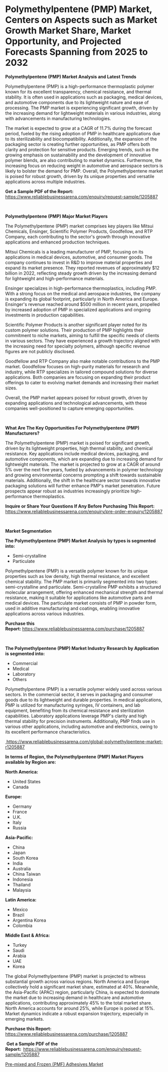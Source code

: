 <p><h1>Polymethylpentene (PMP) Market, Centers on Aspects such as Market Growth Market Share, Market Opportunity, and Projected Forecasts Spanning from 2025 to 2032</h1></p><p><strong>Polymethylpentene (PMP) Market Analysis and Latest Trends</strong></p>
<p><p>Polymethylpentene (PMP) is a high-performance thermoplastic polymer known for its excellent transparency, chemical resistance, and thermal stability. It is often used in applications such as packaging, medical devices, and automotive components due to its lightweight nature and ease of processing. The PMP market is experiencing significant growth, driven by the increasing demand for lightweight materials in various industries, along with advancements in manufacturing technologies.</p><p>The market is expected to grow at a CAGR of 11.7% during the forecast period, fueled by the rising adoption of PMP in healthcare applications due to its sterilizability and biocompatibility. Additionally, the expansion of the packaging sector is creating further opportunities, as PMP offers both clarity and protection for sensitive products. Emerging trends, such as the growing emphasis on sustainability and the development of innovative polymer blends, are also contributing to market dynamics. Furthermore, the increasing focus on reducing weight in automotive and aerospace sectors is likely to bolster the demand for PMP. Overall, the Polymethylpentene market is poised for robust growth, driven by its unique properties and versatile applications across multiple industries.</p></p>
<p><strong>Get a Sample PDF of the Report:&nbsp;</strong> <a href="https://www.reliablebusinessarena.com/enquiry/request-sample/1205887?utm_campaign=3138&utm_medium=2&utm_source=Github&utm_content=ia&utm_term=03042025&utm_id=polymethylpentene-pmp">https://www.reliablebusinessarena.com/enquiry/request-sample/1205887</a></p>
<p>&nbsp;</p>
<p><strong>Polymethylpentene (PMP) Major Market Players</strong></p>
<p><p>The Polymethylpentene (PMP) market comprises key players like Mitsui Chemicals, Ensinger, Scientific Polymer Products, Goodfellow, and RTP Company, each contributing to the sector's growth through innovative applications and enhanced production techniques.</p><p>Mitsui Chemicals is a leading manufacturer of PMP, focusing on its applications in medical devices, automotive, and consumer goods. The company continues to invest in R&D to improve material properties and expand its market presence. They reported revenues of approximately $12 billion in 2022, reflecting steady growth driven by the increasing demand for lightweight and high-performance materials.</p><p>Ensinger specializes in high-performance thermoplastics, including PMP. With a strong focus on the medical and aerospace industries, the company is expanding its global footprint, particularly in North America and Europe. Ensinger's revenue reached around $500 million in recent years, propelled by increased adoption of PMP in specialized applications and ongoing investments in production capabilities.</p><p>Scientific Polymer Products is another significant player noted for its custom polymer solutions. Their production of PMP highlights their commitment to niche markets, aiming to fulfill the specific needs of clients in various sectors. They have experienced a growth trajectory aligned with the increasing need for specialty polymers, although specific revenue figures are not publicly disclosed.</p><p>Goodfellow and RTP Company also make notable contributions to the PMP market. Goodfellow focuses on high-purity materials for research and industry, while RTP specializes in tailored compound solutions for diverse applications. Both companies are focusing on expanding their product offerings to cater to evolving market demands and increasing their market sizes.</p><p>Overall, the PMP market appears poised for robust growth, driven by expanding applications and technological advancements, with these companies well-positioned to capture emerging opportunities.</p></p>
<p>&nbsp;</p>
<p><strong>What Are The Key Opportunities For Polymethylpentene (PMP) Manufacturers?</strong></p>
<p><p>The Polymethylpentene (PMP) market is poised for significant growth, driven by its lightweight properties, high thermal stability, and chemical resistance. Key applications include medical devices, packaging, and automotive components, which are expanding due to increasing demand for lightweight materials. The market is projected to grow at a CAGR of around 5% over the next five years, fueled by advancements in polymer technology and growing environmental concerns prompting a shift towards sustainable materials. Additionally, the shift in the healthcare sector towards innovative packaging solutions will further enhance PMP's market penetration. Future prospects appear robust as industries increasingly prioritize high-performance thermoplastics.</p></p>
<p><strong>Inquire or Share Your Questions If Any Before Purchasing This Report:</strong> <a href="https://www.reliablebusinessarena.com/enquiry/pre-order-enquiry/1205887?utm_campaign=3138&utm_medium=2&utm_source=Github&utm_content=ia&utm_term=03042025&utm_id=polymethylpentene-pmp">https://www.reliablebusinessarena.com/enquiry/pre-order-enquiry/1205887</a></p>
<p>&nbsp;</p>
<p><strong>Market Segmentation</strong></p>
<p><strong>The Polymethylpentene (PMP) Market Analysis by types is segmented into:</strong></p>
<p><ul><li>Semi-crystalline</li><li>Particulate</li></ul></p>
<p><p>Polymethylpentene (PMP) is a versatile polymer known for its unique properties such as low density, high thermal resistance, and excellent chemical stability. The PMP market is primarily segmented into two types: semi-crystalline and particulate. Semi-crystalline PMP exhibits a structured molecular arrangement, offering enhanced mechanical strength and thermal resistance, making it suitable for applications like automotive parts and medical devices. The particulate market consists of PMP in powder form, used in additive manufacturing and coatings, enabling innovative applications across various industries.</p></p>
<p><strong>Purchase this Report:&nbsp;</strong><a href="https://www.reliablebusinessarena.com/purchase/1205887?utm_campaign=3138&utm_medium=2&utm_source=Github&utm_content=ia&utm_term=03042025&utm_id=polymethylpentene-pmp">https://www.reliablebusinessarena.com/purchase/1205887</a></p>
<p>&nbsp;</p>
<p><strong>The Polymethylpentene (PMP) Market Industry Research by Application is segmented into:</strong></p>
<p><ul><li>Commercial</li><li>Medical</li><li>Laboratory</li><li>Others</li></ul></p>
<p><p>Polymethylpentene (PMP) is a versatile polymer widely used across various sectors. In the commercial sector, it serves in packaging and consumer goods due to its lightweight and durable properties. In medical applications, PMP is utilized for manufacturing syringes, IV containers, and lab equipment, benefiting from its chemical resistance and sterilization capabilities. Laboratory applications leverage PMP's clarity and high thermal stability for precision instruments. Additionally, PMP finds use in various other applications, including automotive and electronics, owing to its excellent performance characteristics.</p></p>
<p><a href="https://www.reliablebusinessarena.com/global-polymethylpentene-market-r1205887?utm_campaign=3138&utm_medium=2&utm_source=Github&utm_content=ia&utm_term=03042025&utm_id=polymethylpentene-pmp">&nbsp;https://www.reliablebusinessarena.com/global-polymethylpentene-market-r1205887</a></p>
<p><strong>In terms of Region, the Polymethylpentene (PMP) Market Players available by Region are:</strong></p>
<p>
    <p> <strong> North America: </strong>
        <ul>
            <li>United States</li>
            <li>Canada</li>
        </ul>
        </p> 
    <p> <strong> Europe: </strong>
        <ul>
            <li>Germany</li>
            <li>France</li>
            <li>U.K.</li>
            <li>Italy</li>
            <li>Russia</li>
        </ul>
        </p> 
    <p> <strong> Asia-Pacific: </strong>
        <ul>
            <li>China</li>
            <li>Japan</li>
            <li>South Korea</li>
            <li>India</li>
            <li>Australia</li>
            <li>China Taiwan</li>
            <li>Indonesia</li>
            <li>Thailand</li>
            <li>Malaysia</li>
        </ul>
        </p> 
    <p> <strong> Latin America: </strong>
        <ul>
            <li>Mexico</li>
            <li>Brazil</li>
            <li>Argentina Korea</li>
            <li>Colombia</li>
        </ul>
        </p> 
    <p> <strong> Middle East & Africa: </strong>
        <ul>
            <li>Turkey</li>
            <li>Saudi</li>
            <li>Arabia</li>
            <li>UAE</li>
            <li>Korea</li>
        </ul>
    </p>
    </p>
<p><p>The global Polymethylpentene (PMP) market is projected to witness substantial growth across various regions. North America and Europe collectively hold a significant market share, estimated at 40%. Meanwhile, the Asia-Pacific (APAC) region, particularly China, is expected to dominate the market due to increasing demand in healthcare and automotive applications, contributing approximately 45% to the total market share. North America accounts for around 25%, while Europe is poised at 15%. Market dynamics indicate a robust expansion trajectory, especially in emerging markets.</p></p>
<p><strong>Purchase this Report: </strong><a href="https://www.reliablebusinessarena.com/purchase/1205887?utm_campaign=3138&utm_medium=2&utm_source=Github&utm_content=ia&utm_term=03042025&utm_id=polymethylpentene-pmp">https://www.reliablebusinessarena.com/purchase/1205887</a></p>
<p>&nbsp;<strong>Get a Sample PDF of the Report:&nbsp;&nbsp;</strong><a href="https://www.reliablebusinessarena.com/enquiry/request-sample/1205887?utm_campaign=3138&utm_medium=2&utm_source=Github&utm_content=ia&utm_term=03042025&utm_id=polymethylpentene-pmp">https://www.reliablebusinessarena.com/enquiry/request-sample/1205887</a></p>
<p><strong></strong></p>
<p><p><a href="https://github.com/momossidram/Market-Research-Report-List-1/blob/main/pre-mixed-and-frozen-pmf-adhesives-market.md?utm_campaign=3138&utm_medium=2&utm_source=Github&utm_content=ia&utm_term=03042025&utm_id=polymethylpentene-pmp">Pre-mixed and Frozen (PMF) Adhesives Market</a></p></p>